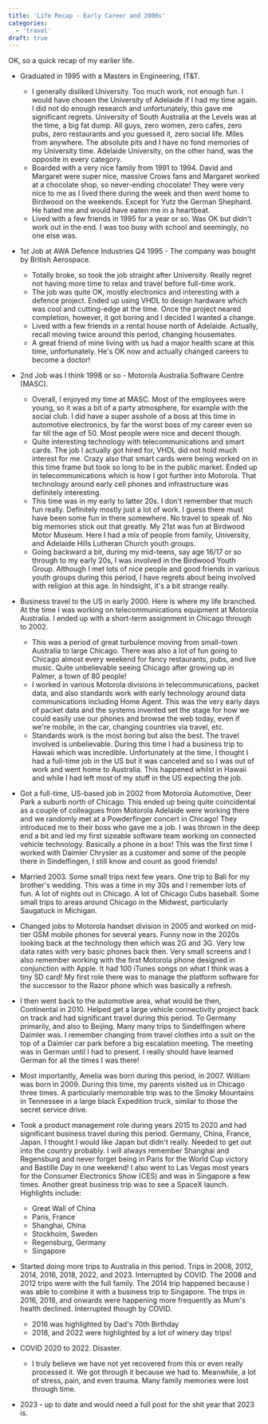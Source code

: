 ```yaml
---
title: 'Life Recap - Early Career and 2000s'
categories:
  - 'travel'
draft: true
---
```


OK, so a quick recap of my earlier life.

- Graduated in 1995 with a Masters in Engineering, IT&T.
  - I generally disliked University. Too much work, not enough fun. I would have chosen the University of Adelaide if I had my time again. I did not do enough research and unfortunately, this gave me significant regrets. University of South Australia at the Levels was at the time, a big fat dump. All guys, zero women, zero cafes, zero pubs, zero restaurants and you guessed it, zero social life. Miles from anywhere. The absolute pits and I have no fond memories of my University time. Adelaide University, on the other hand, was the opposite in every category.
  - Boarded with a very nice family from 1991 to 1994. David and Margaret were super nice, massive Crows fans and Margaret worked at a chocolate shop, so never-ending chocolate! They were very nice to me as I lived there during the week and then went home to Birdwood on the weekends. Except for Yutz the German Shephard. He hated me and would have eaten me in a heartbeat.
  - Lived with a few friends in 1995 for a year or so. Was OK but didn't work out in the end. I was too busy with school and seemingly, no one else was.

- 1st Job at AWA Defence Industries Q4 1995 - The company was bought by British Aerospace.
  - Totally broke, so took the job straight after University. Really regret not having more time to relax and travel before full-time work.
  - The job was quite OK, mostly electronics and interesting with a defence project. Ended up using VHDL to design hardware which was cool and cutting-edge at the time. Once the project neared completion, however, it got boring and I decided I wanted a change.
  - Lived with a few friends in a rental house north of Adelaide. Actually, recall moving twice around this period, changing housemates.
  - A great friend of mine living with us had a major health scare at this time, unfortunately. He's OK now and actually changed careers to become a doctor!

- 2nd Job was I think 1998 or so - Motorola Australia Software Centre (MASC).
  - Overall, I enjoyed my time at MASC. Most of the employees were young, so it was a bit of a party atmosphere, for example with the social club. I did have a super asshole of a boss at this time in automotive electronics, by far the worst boss of my career even so far till the age of 50. Most people were nice and decent though.
  - Quite interesting technology with telecommunications and smart cards. The job I actually got hired for, VHDL did not hold much interest for me. Crazy also that smart cards were being worked on in this time frame but took so long to be in the public market. Ended up in telecommunications which is how I got further into Motorola. That technology around early cell phones and infrastructure was definitely interesting.
  - This time was in my early to latter 20s. I don't remember that much fun really. Definitely mostly just a lot of work. I guess there must have been some fun in there somewhere. No travel to speak of. No big memories stick out that greatly. My 21st was fun at Birdwood Motor Museum. Here I had a mix of people from family, University, and Adelaide Hills Lutheran Church youth groups.
  - Going backward a bit, during my mid-teens, say age 16/17 or so through to my early 20s, I was involved in the Birdwood Youth Group. Although I met lots of nice people and good friends in various youth groups during this period, I have regrets about being involved with religion at this age. In hindsight, it's a bit strange really.

- Business travel to the US in early 2000. Here is where my life branched. At the time I was working on telecommunications equipment at Motorola Australia. I ended up with a short-term assignment in Chicago through to 2002.
  - This was a period of great turbulence moving from small-town Australia to large Chicago. There was also a lot of fun going to Chicago almost every weekend for fancy restaurants, pubs, and live music. Quite unbelievable seeing Chicago after growing up in Palmer, a town of 80 people!
  - I worked in various Motorola divisions in telecommunications, packet data, and also standards work with early technology around data communications including Home Agent. This was the very early days of packet data and the systems invented set the stage for how we could easily use our phones and browse the web today, even if we're mobile, in the car, changing countries via travel, etc.
  - Standards work is the most boring but also the best. The travel involved is unbelievable. During this time I had a business trip to Hawaii which was incredible. Unfortunately at the time, I thought I had a full-time job in the US but it was canceled and so I was out of work and went home to Australia. This happened whilst in Hawaii and while I had left most of my stuff in the US expecting the job.

- Got a full-time, US-based job in 2002 from Motorola Automotive, Deer Park a suburb north of Chicago. This ended up being quite coincidental as a couple of colleagues from Motorola Adelaide were working there and we randomly met at a Powderfinger concert in Chicago! They introduced me to their boss who gave me a job. I was thrown in the deep end a bit and led my first sizeable software team working on connected vehicle technology. Basically a phone in a box! This was the first time I worked with Daimler Chrysler as a customer and some of the people there in Sindelfingen, I still know and count as good friends!

- Married 2003. Some small trips next few years. One trip to Bali for my brother's wedding. This was a time in my 30s and I remember lots of fun. A lot of nights out in Chicago. A lot of Chicago Cubs baseball. Some small trips to areas around Chicago in the Midwest, particularly Saugatuck in Michigan.

- Changed jobs to Motorola handset division in 2005 and worked on mid-tier GSM mobile phones for several years. Funny now in the 2020s looking back at the technology then which was 2G and 3G. Very low data rates with very basic phones back then. Very small screens and I also remember working with the first Motorola phone designed in conjunction with Apple. It had 100 iTunes songs on what I think was a tiny SD card! My first role there was to manage the platform software for the successor to the Razor phone which was basically a refresh.

- I then went back to the automotive area, what would be then, Continental in 2010. Helped get a large vehicle connectivity project back on track and had significant travel during this period. To Germany primarily, and also to Beijing. Many many trips to Sindelfingen where Daimler was. I remember changing from travel clothes into a suit on the top of a Daimler car park before a big escalation meeting. The meeting was in German until I had to present. I really should have learned German for all the times I was there!

- Most importantly, Amelia was born during this period, in 2007. William was born in 2009. During this time, my parents visited us in Chicago three times. A particularly memorable trip was to the Smoky Mountains in Tennessee in a large black Expedition truck, similar to those the secret service drive.

- Took a product management role during years 2015 to 2020 and had significant business travel during this period. Germany, China, France, Japan. I thought I would like Japan but didn't really. Needed to get out into the country probably. I will always remember Shanghai and Regensburg and never forget being in Paris for the World Cup victory and Bastille Day in one weekend! I also went to Las Vegas most years for the Consumer Electronics Show (CES) and was in Singapore a few times. Another great business trip was to see a SpaceX launch. Highlights include:
  - Great Wall of China
  - Paris, France
  - Shanghai, China
  - Stockholm, Sweden
  - Regensburg, Germany
  - Singapore

- Started doing more trips to Australia in this period. Trips in 2008, 2012, 2014, 2016, 2018, 2022, and 2023. Interrupted by COVID. The 2008 and 2012 trips were with the full family. The 2014 trip happened because I was able to combine it with a business trip to Singapore. The trips in 2016, 2018, and onwards were happening more frequently as Mum's health declined. Interrupted though by COVID.
  - 2016 was highlighted by Dad's 70th Birthday
  - 2018, and 2022 were highlighted by a lot of winery day trips!

- COVID 2020 to 2022. Disaster.
  - I truly believe we have not yet recovered from this or even really processed it. We got through it because we had to. Meanwhile, a lot of stress, pain, and even trauma. Many family memories were lost through time.

- 2023 - up to date and would need a full post for the shit year that 2023 is.
